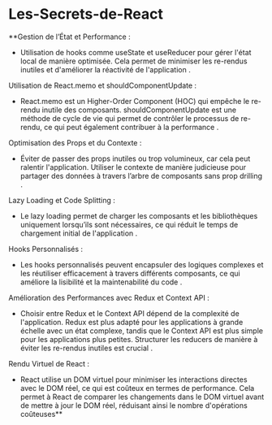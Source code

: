 # Les-Secrets-de-React
**Gestion de l’État et Performance :

- Utilisation de hooks comme useState et useReducer pour gérer l'état local de manière optimisée. Cela permet de minimiser les re-rendus inutiles et d'améliorer la réactivité de l'application .

Utilisation de React.memo et shouldComponentUpdate :

- React.memo est un Higher-Order Component (HOC) qui empêche le re-rendu inutile des composants. shouldComponentUpdate est une méthode de cycle de vie qui permet de contrôler le processus de re-rendu, ce qui peut également contribuer à la performance .

Optimisation des Props et du Contexte :

- Éviter de passer des props inutiles ou trop volumineux, car cela peut ralentir l'application. Utiliser le contexte de manière judicieuse pour partager des données à travers l’arbre de composants sans prop drilling .

Lazy Loading et Code Splitting :

- Le lazy loading permet de charger les composants et les bibliothèques uniquement lorsqu’ils sont nécessaires, ce qui réduit le temps de chargement initial de l'application .

Hooks Personnalisés :

- Les hooks personnalisés peuvent encapsuler des logiques complexes et les réutiliser efficacement à travers différents composants, ce qui améliore la lisibilité et la maintenabilité du code .

Amélioration des Performances avec Redux et Context API :

- Choisir entre Redux et le Context API dépend de la complexité de l'application. Redux est plus adapté pour les applications à grande échelle avec un état complexe, tandis que le Context API est plus simple pour les applications plus petites. Structurer les reducers de manière à éviter les re-rendus inutiles est crucial .

Rendu Virtuel de React :

- React utilise un DOM virtuel pour minimiser les interactions directes avec le DOM réel, ce qui est coûteux en termes de performance. Cela permet à React de comparer les changements dans le DOM virtuel avant de mettre à jour le DOM réel, réduisant ainsi le nombre d'opérations coûteuses**
